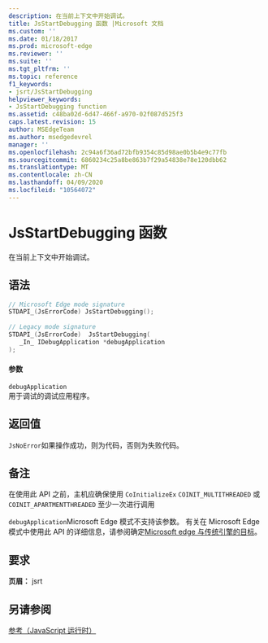 ```yaml
---
description: 在当前上下文中开始调试。
title: JsStartDebugging 函数 |Microsoft 文档
ms.custom: ''
ms.date: 01/18/2017
ms.prod: microsoft-edge
ms.reviewer: ''
ms.suite: ''
ms.tgt_pltfrm: ''
ms.topic: reference
f1_keywords:
- jsrt/JsStartDebugging
helpviewer_keywords:
- JsStartDebugging function
ms.assetid: c48ba02d-6d47-466f-a970-02f087d525f3
caps.latest.revision: 15
author: MSEdgeTeam
ms.author: msedgedevrel
manager: ''
ms.openlocfilehash: 2c94a6f36ad72bfb9354c85d98ae0b5b4e9c77fb
ms.sourcegitcommit: 6860234c25a8be863b7f29a54838e78e120dbb62
ms.translationtype: MT
ms.contentlocale: zh-CN
ms.lasthandoff: 04/09/2020
ms.locfileid: "10564072"
---
```

# JsStartDebugging 函数
在当前上下文中开始调试。  
  
## 语法  
  
```cpp  
// Microsoft Edge mode signature  
STDAPI_(JsErrorCode) JsStartDebugging();  
  
// Legacy mode signature  
STDAPI_(JsErrorCode)  JsStartDebugging(  
   _In_ IDebugApplication *debugApplication  
);  
```  
  
#### 参数  
 `debugApplication`  
 用于调试的调试应用程序。  
  
## 返回值  
 `JsNoError`如果操作成功，则为代码，否则为失败代码。  
  
## 备注  
 在使用此 API 之前，主机应确保使用 `CoInitializeEx` `COINIT_MULTITHREADED` 或 `COINIT_APARTMENTTHREADED` 至少一次进行调用  
  
 `debugApplication`Microsoft Edge 模式不支持该参数。 有关在 Microsoft Edge 模式中使用此 API 的详细信息，请参阅确定[Microsoft edge 与传统引擎的目标](../chakra-hosting/targeting-edge-vs-legacy-engines-in-jsrt-apis.md)。  
  
## 要求  
 **页眉：** jsrt  
  
## 另请参阅  
 [参考（JavaScript 运行时）](../chakra-hosting/reference-javascript-runtime.md)
